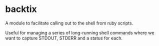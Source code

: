 # backtix
A module to facilitate calling out to the shell from ruby scripts.

Useful for managing a series of long-running shell commands where we 
want to capture STDOUT, STDERR and a status for each.
